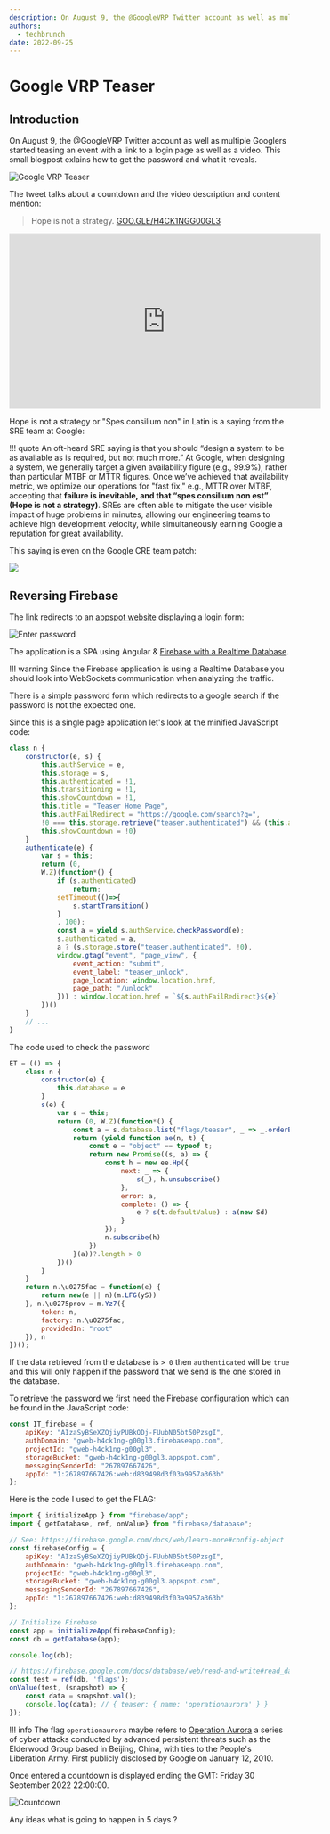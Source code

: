 ```yaml
---
description: On August 9, the @GoogleVRP Twitter account as well as multiple Googlers started teasing an event with a link to a login page as well as a video. This small post exlains how to get the password and what it reveals.
authors:
  - techbrunch
date: 2022-09-25
---
```


# Google VRP Teaser

## Introduction

On August 9, the @GoogleVRP Twitter account as well as multiple Googlers started teasing an event with a link to a login page as well as a video. This small blogpost exlains how to get the password and what it reveals.

<!-- more -->

![Google VRP Teaser](google-vrp-teaser/Tweet%20by%20Google%20VRP%20(Google%20Bug%20Hunters)-2.png)

The tweet talks about a countdown and the video description and content mention:

> Hope is not a strategy. [GOO.GLE/H4CK1NGG00GL3](GOO.GLE/H4CK1NGG00GL3)

<iframe width="560" height="315" src="https://www.youtube.com/embed/YfBqflOySB8" title="YouTube video player" frameborder="0" allow="accelerometer; autoplay; clipboard-write; encrypted-media; gyroscope; picture-in-picture" allowfullscreen></iframe>

Hope is not a strategy or "Spes consilium non" in Latin is a saying from the SRE team at Google:

!!! quote
    An oft-heard SRE saying is that you should “design a system to be as available as is required, but not much more.” At Google, when designing a system, we generally target a given availability figure (e.g., 99.9%), rather than particular MTBF or MTTR figures. Once we’ve achieved that availability metric, we optimize our operations for "fast fix," e.g., MTTR over MTBF, accepting that **failure is inevitable, and that “spes consilium non est” (Hope is not a strategy)**. SREs are often able to mitigate the user visible impact of huge problems in minutes, allowing our engineering teams to achieve high development velocity, while simultaneously earning Google a reputation for great availability.

This saying is even on the Google CRE team patch:

![](google-vrp-teaser/Tweet%20by%20Liz%20Fong-Jones%20(%E6%96%B9%E7%A6%AE%E7%9C%9F)-2.png)

## Reversing Firebase 

The link redirects to an [appspot website](https://gweb-h4ck1ng-g00gl3.uc.r.appspot.com/) displaying a login form:

![Enter password](google-vrp-teaser/enter-password.png)

The application is a SPA using Angular & [Firebase with a Realtime Database](https://firebase.google.com/docs/database).

!!! warning
    Since the Firebase application is using a Realtime Database you should look into WebSockets communication when analyzing the traffic.

There is a simple password form which redirects to a google search if the password is not the expected one.

Since this is a single page application let's look at the minified JavaScript code:

```javascript
class n {
    constructor(e, s) {
        this.authService = e,
        this.storage = s,
        this.authenticated = !1,
        this.transitioning = !1,
        this.showCountdown = !1,
        this.title = "Teaser Home Page",
        this.authFailRedirect = "https://google.com/search?q=",
        !0 === this.storage.retrieve("teaser.authenticated") && (this.authenticated = !0,
        this.showCountdown = !0)
    }
    authenticate(e) {
        var s = this;
        return (0,
        W.Z)(function*() {
            if (s.authenticated)
                return;
            setTimeout(()=>{
                s.startTransition()
            }
            , 100);
            const a = yield s.authService.checkPassword(e);
            s.authenticated = a,
            a ? (s.storage.store("teaser.authenticated", !0),
            window.gtag("event", "page_view", {
                event_action: "submit",
                event_label: "teaser_unlock",
                page_location: window.location.href,
                page_path: "/unlock"
            })) : window.location.href = `${s.authFailRedirect}${e}`
        })()
    }
    // ...
}
```

The code used to check the password 

```javascript
ET = (() => {  
    class n {  
        constructor(e) {  
            this.database = e  
        }  
        s(e) {  
            var s = this;  
            return (0, W.Z)(function*() {  
                const a = s.database.list("flags/teaser", _ => _.orderByValue().equalTo(e?.toLowerCase())).valueChanges();  
                return (yield function ae(n, t) {  
                    const e = "object" == typeof t;  
                    return new Promise((s, a) => {  
                        const h = new ee.Hp({  
                            next: _ => {  
                                s(_), h.unsubscribe()  
                            },  
                            error: a,  
                            complete: () => {  
                                e ? s(t.defaultValue) : a(new Sd)  
                            }  
                        });  
                        n.subscribe(h)  
                    })  
                }(a))?.length > 0  
            })()  
        }  
    }  
    return n.\u0275fac = function(e) {  
        return new(e || n)(m.LFG(yS))  
    }, n.\u0275prov = m.Yz7({  
        token: n,  
        factory: n.\u0275fac,  
        providedIn: "root"  
    }), n  
})();
```

If the data retrieved from the database is `> 0` then `authenticated` will be `true` and this will only happen if the password that we send is the one stored in the database.

To retrieve the password we first need the Firebase configuration which can be found in the JavaScript code:


```js
const IT_firebase = {  
    apiKey: "AIzaSyBSeXZQjiyPUBkQDj-FUubN05bt50PzsgI",  
    authDomain: "gweb-h4ck1ng-g00gl3.firebaseapp.com",  
    projectId: "gweb-h4ck1ng-g00gl3",  
    storageBucket: "gweb-h4ck1ng-g00gl3.appspot.com",  
    messagingSenderId: "267897667426",  
    appId: "1:267897667426:web:d839498d3f03a9957a363b"  
};
```

Here is the code I used to get the FLAG:

```javascript
import { initializeApp } from "firebase/app";
import { getDatabase, ref, onValue} from "firebase/database";

// See: https://firebase.google.com/docs/web/learn-more#config-object
const firebaseConfig = {
    apiKey: "AIzaSyBSeXZQjiyPUBkQDj-FUubN05bt50PzsgI",
    authDomain: "gweb-h4ck1ng-g00gl3.firebaseapp.com",
    projectId: "gweb-h4ck1ng-g00gl3",
    storageBucket: "gweb-h4ck1ng-g00gl3.appspot.com",
    messagingSenderId: "267897667426",
    appId: "1:267897667426:web:d839498d3f03a9957a363b"
};

// Initialize Firebase
const app = initializeApp(firebaseConfig);
const db = getDatabase(app);

console.log(db);

// https://firebase.google.com/docs/database/web/read-and-write#read_data_once
const test = ref(db, 'flags');
onValue(test, (snapshot) => {
    const data = snapshot.val();
    console.log(data); // { teaser: { name: 'operationaurora' } }
});
```

!!! info
    The flag `operationaurora` maybe refers to [Operation Aurora](https://en.wikipedia.org/wiki/Operation_Aurora) a series of cyber attacks conducted by advanced persistent threats such as the Elderwood Group based in Beijing, China, with ties to the People's Liberation Army. First publicly disclosed by Google on January 12, 2010.

Once entered a countdown is displayed ending the GMT: Friday 30 September 2022 22:00:00.

![Countdown](google-vrp-teaser/countdown.png)

Any ideas what is going to happen in 5 days ?